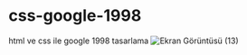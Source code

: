 # css-google-1998
html ve css ile google 1998 tasarlama
![Ekran Görüntüsü (13)](https://user-images.githubusercontent.com/123558603/218800351-7754a854-b74c-452b-8994-96136d11dbbe.png)
